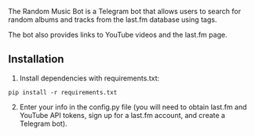 The Random Music Bot is a Telegram bot that allows users to search for random albums and tracks from the last.fm database using tags. 

The bot also provides links to YouTube videos and the last.fm page.

## Installation

1. Install dependencies with requirements.txt:
```
pip install -r requirements.txt
```

2. Enter your info in the config.py file (you will need to obtain last.fm and YouTube API tokens, sign up for a last.fm account, and create a Telegram bot).
